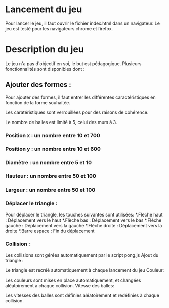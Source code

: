 # Lancement du jeu

Pour lancer le jeu, il faut ouvrir le fichier index.html dans un navigateur.
Le jeu est testé pour les navigateurs chrome et firefox.


# Description du jeu 

Le jeu n'a pas d'objectif en soi, le but est pédagogique. Plusieurs fonctionnalités sont disponibles dont :

## Ajouter des formes :

Pour ajouter des formes, il faut entrer les différentes caractéristiques en fonction de la forme souhaitée.

Les caratéristiques sont verrouillées pour des raisons de cohérence.

Le nombre de balles est limité à 5, celui des murs à 3.

### Position x : un nombre entre 10 et 700

### Position y : un nombre entre 10 et 600

### Diamètre : un nombre entre 5 et 10

### Hauteur : un nombre entre 50 et 100

### Largeur : un nombre entre 50 et 100

### Déplacer le triangle :

Pour déplacer le triangle, les touches suivantes sont utilisées:
*.Flèche haut : 	Déplacement vers le haut
*.Flèche bas : 	Déplacement vers le bas
*.Flèche gauche : 	Déplacement vers la gauche
*.Flèche droite : 	Déplacement vers la droite
*.Barre espace : 	Fin du déplacement

### Collision :

Les collisions sont gérées automatiquement par le script pong.js
Ajout du triangle :

Le triangle est recréé automatiquement à chaque lancement du jeu
Couleur:

Les couleurs sont mises en place automatiquement, et changées aléatoirement à chaque collision.
Vitesse des balles:

Les vitesses des balles sont définies aléatoirement et redéfinies à chaque collision.
